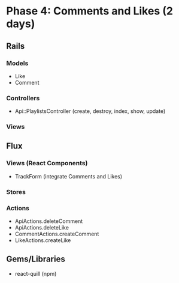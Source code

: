# Phase 4: Comments and Likes (2 days)

## Rails
### Models
* Like
* Comment

### Controllers
* Api::PlaylistsController (create, destroy, index, show, update)

### Views

## Flux
### Views (React Components)
* TrackForm (integrate Comments and Likes)

### Stores

### Actions
* ApiActions.deleteComment
* ApiActions.deleteLike
* CommentActions.createComment
* LikeActions.createLike

## Gems/Libraries
* react-quill (npm)
